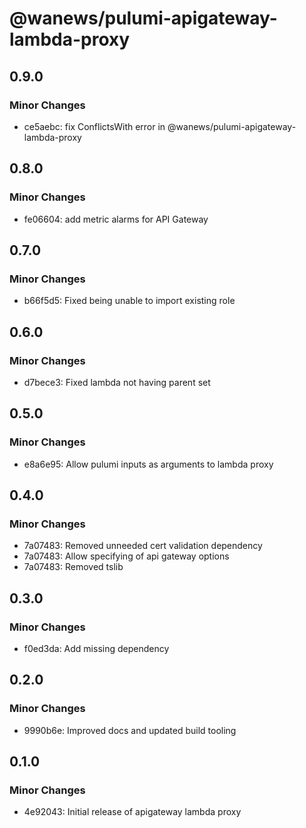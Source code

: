 # @wanews/pulumi-apigateway-lambda-proxy

## 0.9.0

### Minor Changes

- ce5aebc: fix ConflictsWith error in @wanews/pulumi-apigateway-lambda-proxy

## 0.8.0

### Minor Changes

- fe06604: add metric alarms for API Gateway

## 0.7.0

### Minor Changes

- b66f5d5: Fixed being unable to import existing role

## 0.6.0

### Minor Changes

- d7bece3: Fixed lambda not having parent set

## 0.5.0

### Minor Changes

- e8a6e95: Allow pulumi inputs as arguments to lambda proxy

## 0.4.0

### Minor Changes

- 7a07483: Removed unneeded cert validation dependency
- 7a07483: Allow specifying of api gateway options
- 7a07483: Removed tslib

## 0.3.0

### Minor Changes

- f0ed3da: Add missing dependency

## 0.2.0

### Minor Changes

- 9990b6e: Improved docs and updated build tooling

## 0.1.0

### Minor Changes

- 4e92043: Initial release of apigateway lambda proxy
